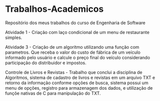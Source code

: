# Trabalhos-Academicos

Repositório dos meus trabalhos do curso de Engenharia de Software

Atividade 1 - Criação com laço condicional de um menu de restaurante simples.

Atividade 3 - Criação de um algoritmo utilizando uma função com parametros. Que receba o valor do custo de fábrica de um veículo informado pelo usuário e calcule o preço final do veículo considerando participação do distribuidor e impostos.

Controle de Livros e Revistas - Trabalho que conclui a disciplina de Algoritmos, sistema de cadastro de livros e revistas em um arquivo TXT e retorno da informação conforme opções de busca, sistema possui um menu de opções, registro para armazenagem dos dados, e utilização de funçõe nativas de C para manipulação do TXT.
